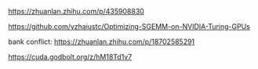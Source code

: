 https://zhuanlan.zhihu.com/p/435908830

https://github.com/yzhaiustc/Optimizing-SGEMM-on-NVIDIA-Turing-GPUs

bank conflict: https://zhuanlan.zhihu.com/p/18702585291

https://cuda.godbolt.org/z/hM18Td1v7